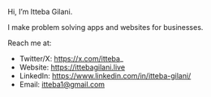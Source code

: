 Hi, I’m Itteba Gilani.

I make problem solving apps and websites for businesses.

Reach me at:
- Twitter/X: https://x.com/itteba_ 
- Website: https://ittebagilani.live      
- LinkedIn: https://www.linkedin.com/in/itteba-gilani/
- Email: itteba1@gmail.com



<!---
ittebagilani/ittebagilani is a ✨ special ✨ repository because its `README.md` (this file) appears on your GitHub profile.
You can click the Preview link to take a look at your changes.
--->
